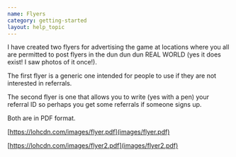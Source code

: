 ```yaml
---
name: Flyers
category: getting-started
layout: help_topic
---
```

I have created two flyers for advertising the game at locations where you all are permitted to post flyers in the dun dun dun REAL WORLD (yes it does exist! I saw photos of it once!).  
  
The first flyer is a generic one intended for people to use if they are not interested in referrals.  
  
The second flyer is one that allows you to write (yes with a pen) your referral ID so perhaps you get some referrals if someone signs up.  
  
Both are in PDF format.  
  
[https://lohcdn.com/images/flyer.pdf](images/flyer.pdf)  
  
[https://lohcdn.com/images/flyer2.pdf](images/flyer2.pdf)